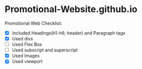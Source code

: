 # Promotional-Website.github.io
Promotional Web Checklist:
- [x] Included Headings(h1-h6; header) and Paragraph tags
- [x] Used divs
- [ ] Used Flex Box
- [ ] Used subscript and superscript
- [x] Used Images
- [x] Used viewport
